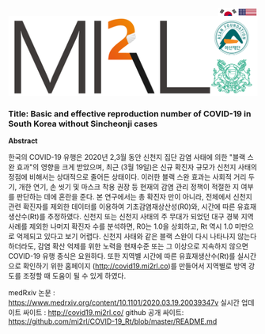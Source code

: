 <div style="width:40px;height:30px;float:right;">
    <p align="right"><a href="https://github.com/mi2rl/COVID-19_Rt/blob/master/README.md"><img src='./imgs/america.png' width="40" height="30"></a></p>
</div>
<div style="width:40px;height:30px;float:right;">
    <p align="right"><a href="https://github.com/mi2rl/COVID-19_Rt/blob/master/README_kr.md"><img src='./imgs/korea.png' width="40" height="30"></a></p></div>



<center><img src="./imgs/MI2RL_logo_mask.png"></center>



### Title: Basic and effective reproduction number of COVID-19 in South Korea without Sincheonji cases



**Abstract**

한국의 COVID-19 유행은 2020년 2,3월 동안 신천지 집단 감염 사태에 의한 "블랙 스완 효과"의 영향을 크게 받았으며, 최근 (3월 19일)은 신규 확진자 규모가 신천지 사태의 정점에 비해서는 상대적으로 줄어든 상태이다. 이러한 블랙 스완 효과는 사회적 거리 두기, 개한 연기, 손 씻기 및 마스크 착용 권장 등 현재의 감염 관리 정책이 적절한 지 여부를 판단하는 데에 혼란을 준다. 본 연구에서는 총 확진자 만이 아니라, 전체에서 신천지 관련 확진자를 제외한 데이터를 이용하여 기초감염재상산성(R0)와, 시간에 따른 유효재생산수(Rt)를 추정하였다. 신천지 또는 신천지 사태의 주 무대가 되었던 대구 경북 지역 사례를 제외한 나머지 확진자 수를 분석하면, R0는 1.0을 상회하고, Rt 역시 1.0 미만으로 억제되고 있다고 보기 어렵다. 신천지 사태와 같은 블랙 스완이 다시 나타나지 않는다 하더라도, 감염 확산 억제를 위한 노력을 현재수준 또는 그 이상으로 지속하지 않으면 COVID-19 유행 종식은 요원하다. 또한 지역별 시간에 따른 유효재생산수(Rt)를 실시간으로 확인하기 위한 홈페이지 (http://covid19.mi2rl.co)를 만들어서 지역별로 방역 강도를 조정할 때 도움이 될 수 있게 하였다.



medRxiv 논문 : https://www.medrxiv.org/content/10.1101/2020.03.19.20039347v
실시간 업데이트 싸이트 : http://covid19.mi2rl.co/
github 공개 싸이트: https://github.com/mi2rl/COVID-19_Rt/blob/master/README.md